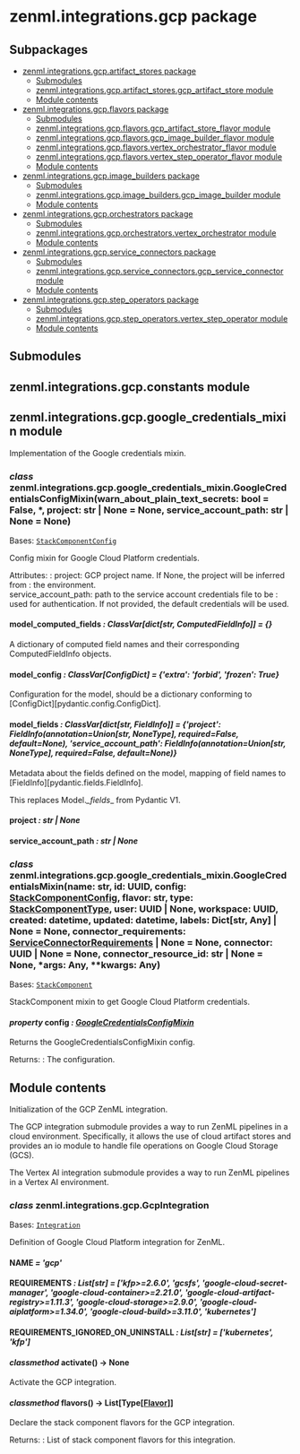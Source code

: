 # zenml.integrations.gcp package

## Subpackages

* [zenml.integrations.gcp.artifact_stores package](zenml.integrations.gcp.artifact_stores.md)
  * [Submodules](zenml.integrations.gcp.artifact_stores.md#submodules)
  * [zenml.integrations.gcp.artifact_stores.gcp_artifact_store module](zenml.integrations.gcp.artifact_stores.md#zenml-integrations-gcp-artifact-stores-gcp-artifact-store-module)
  * [Module contents](zenml.integrations.gcp.artifact_stores.md#module-contents)
* [zenml.integrations.gcp.flavors package](zenml.integrations.gcp.flavors.md)
  * [Submodules](zenml.integrations.gcp.flavors.md#submodules)
  * [zenml.integrations.gcp.flavors.gcp_artifact_store_flavor module](zenml.integrations.gcp.flavors.md#zenml-integrations-gcp-flavors-gcp-artifact-store-flavor-module)
  * [zenml.integrations.gcp.flavors.gcp_image_builder_flavor module](zenml.integrations.gcp.flavors.md#zenml-integrations-gcp-flavors-gcp-image-builder-flavor-module)
  * [zenml.integrations.gcp.flavors.vertex_orchestrator_flavor module](zenml.integrations.gcp.flavors.md#zenml-integrations-gcp-flavors-vertex-orchestrator-flavor-module)
  * [zenml.integrations.gcp.flavors.vertex_step_operator_flavor module](zenml.integrations.gcp.flavors.md#zenml-integrations-gcp-flavors-vertex-step-operator-flavor-module)
  * [Module contents](zenml.integrations.gcp.flavors.md#module-contents)
* [zenml.integrations.gcp.image_builders package](zenml.integrations.gcp.image_builders.md)
  * [Submodules](zenml.integrations.gcp.image_builders.md#submodules)
  * [zenml.integrations.gcp.image_builders.gcp_image_builder module](zenml.integrations.gcp.image_builders.md#zenml-integrations-gcp-image-builders-gcp-image-builder-module)
  * [Module contents](zenml.integrations.gcp.image_builders.md#module-contents)
* [zenml.integrations.gcp.orchestrators package](zenml.integrations.gcp.orchestrators.md)
  * [Submodules](zenml.integrations.gcp.orchestrators.md#submodules)
  * [zenml.integrations.gcp.orchestrators.vertex_orchestrator module](zenml.integrations.gcp.orchestrators.md#zenml-integrations-gcp-orchestrators-vertex-orchestrator-module)
  * [Module contents](zenml.integrations.gcp.orchestrators.md#module-contents)
* [zenml.integrations.gcp.service_connectors package](zenml.integrations.gcp.service_connectors.md)
  * [Submodules](zenml.integrations.gcp.service_connectors.md#submodules)
  * [zenml.integrations.gcp.service_connectors.gcp_service_connector module](zenml.integrations.gcp.service_connectors.md#zenml-integrations-gcp-service-connectors-gcp-service-connector-module)
  * [Module contents](zenml.integrations.gcp.service_connectors.md#module-contents)
* [zenml.integrations.gcp.step_operators package](zenml.integrations.gcp.step_operators.md)
  * [Submodules](zenml.integrations.gcp.step_operators.md#submodules)
  * [zenml.integrations.gcp.step_operators.vertex_step_operator module](zenml.integrations.gcp.step_operators.md#zenml-integrations-gcp-step-operators-vertex-step-operator-module)
  * [Module contents](zenml.integrations.gcp.step_operators.md#module-contents)

## Submodules

## zenml.integrations.gcp.constants module

## zenml.integrations.gcp.google_credentials_mixin module

Implementation of the Google credentials mixin.

### *class* zenml.integrations.gcp.google_credentials_mixin.GoogleCredentialsConfigMixin(warn_about_plain_text_secrets: bool = False, \*, project: str | None = None, service_account_path: str | None = None)

Bases: [`StackComponentConfig`](zenml.stack.md#zenml.stack.stack_component.StackComponentConfig)

Config mixin for Google Cloud Platform credentials.

Attributes:
: project: GCP project name. If None, the project will be inferred from
  : the environment.
  <br/>
  service_account_path: path to the service account credentials file to be
  : used for authentication. If not provided, the default credentials
    will be used.

#### model_computed_fields *: ClassVar[dict[str, ComputedFieldInfo]]* *= {}*

A dictionary of computed field names and their corresponding ComputedFieldInfo objects.

#### model_config *: ClassVar[ConfigDict]* *= {'extra': 'forbid', 'frozen': True}*

Configuration for the model, should be a dictionary conforming to [ConfigDict][pydantic.config.ConfigDict].

#### model_fields *: ClassVar[dict[str, FieldInfo]]* *= {'project': FieldInfo(annotation=Union[str, NoneType], required=False, default=None), 'service_account_path': FieldInfo(annotation=Union[str, NoneType], required=False, default=None)}*

Metadata about the fields defined on the model,
mapping of field names to [FieldInfo][pydantic.fields.FieldInfo].

This replaces Model._\_fields_\_ from Pydantic V1.

#### project *: str | None*

#### service_account_path *: str | None*

### *class* zenml.integrations.gcp.google_credentials_mixin.GoogleCredentialsMixin(name: str, id: UUID, config: [StackComponentConfig](zenml.stack.md#zenml.stack.stack_component.StackComponentConfig), flavor: str, type: [StackComponentType](zenml.md#zenml.enums.StackComponentType), user: UUID | None, workspace: UUID, created: datetime, updated: datetime, labels: Dict[str, Any] | None = None, connector_requirements: [ServiceConnectorRequirements](zenml.models.v2.misc.md#zenml.models.v2.misc.service_connector_type.ServiceConnectorRequirements) | None = None, connector: UUID | None = None, connector_resource_id: str | None = None, \*args: Any, \*\*kwargs: Any)

Bases: [`StackComponent`](zenml.stack.md#zenml.stack.stack_component.StackComponent)

StackComponent mixin to get Google Cloud Platform credentials.

#### *property* config *: [GoogleCredentialsConfigMixin](#zenml.integrations.gcp.google_credentials_mixin.GoogleCredentialsConfigMixin)*

Returns the GoogleCredentialsConfigMixin config.

Returns:
: The configuration.

## Module contents

Initialization of the GCP ZenML integration.

The GCP integration submodule provides a way to run ZenML pipelines in a cloud
environment. Specifically, it allows the use of cloud artifact stores
and provides an io module to handle file operations on Google Cloud Storage
(GCS).

The Vertex AI integration submodule provides a way to run ZenML pipelines in a
Vertex AI environment.

### *class* zenml.integrations.gcp.GcpIntegration

Bases: [`Integration`](zenml.integrations.md#zenml.integrations.integration.Integration)

Definition of Google Cloud Platform integration for ZenML.

#### NAME *= 'gcp'*

#### REQUIREMENTS *: List[str]* *= ['kfp>=2.6.0', 'gcsfs', 'google-cloud-secret-manager', 'google-cloud-container>=2.21.0', 'google-cloud-artifact-registry>=1.11.3', 'google-cloud-storage>=2.9.0', 'google-cloud-aiplatform>=1.34.0', 'google-cloud-build>=3.11.0', 'kubernetes']*

#### REQUIREMENTS_IGNORED_ON_UNINSTALL *: List[str]* *= ['kubernetes', 'kfp']*

#### *classmethod* activate() → None

Activate the GCP integration.

#### *classmethod* flavors() → List[Type[[Flavor](zenml.stack.md#zenml.stack.flavor.Flavor)]]

Declare the stack component flavors for the GCP integration.

Returns:
: List of stack component flavors for this integration.
